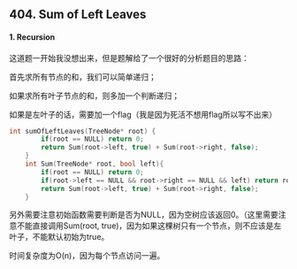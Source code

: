 ## 404. Sum of Left Leaves

#### 1. Recursion 

这道题一开始我没想出来，但是题解给了一个很好的分析题目的思路：

首先求所有节点的和，我们可以简单递归；

如果求所有叶子节点的和，则多加一个判断递归；

如果是左叶子的话，需要加一个flag（我是因为死活不想用flag所以写不出来）

```c++
int sumOfLeftLeaves(TreeNode* root) {
        if(root == NULL) return 0;
        return Sum(root->left, true) + Sum(root->right, false);
    }
    int Sum(TreeNode* root, bool left){
        if(root == NULL) return 0;
        if(root->left == NULL && root->right == NULL && left) return root->val;
        return Sum(root->left, true) + Sum(root->right, false);
    }
```



另外需要注意初始函数需要判断是否为NULL，因为空树应该返回0。（这里需要注意不能直接调用Sum(root, true)，因为如果这棵树只有一个节点，则不应该是左叶子，不能默认初始为true。

时间复杂度为O(n)，因为每个节点访问一遍。